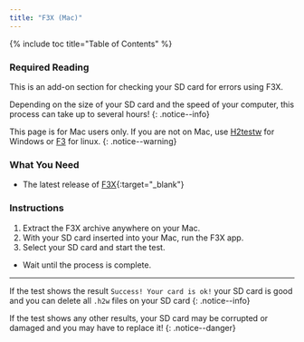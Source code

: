 ```yaml
---
title: "F3X (Mac)"
---
```


{% include toc title="Table of Contents" %}

### Required Reading

This is an add-on section for checking your SD card for errors using F3X.

Depending on the size of your SD card and the speed of your computer, this process can take up to several hours!
{: .notice--info}

This page is for Mac users only. If you are not on Mac, use [H2testw](h2testw-(windows)) for Windows or [F3](f3-(linux)) for linux.
{: .notice--warning}

### What You Need

* The latest release of [F3X](https://github.com/insidegui/F3X/releases/latest){:target="_blank"}

### Instructions

1. Extract the F3X archive anywhere on your Mac.
2. With your SD card inserted into your Mac, run the F3X app.
3. Select your SD card and start the test.
- Wait until the process is complete.

___

If the test shows the result `Success! Your card is ok!` your SD card is good and you can delete all `.h2w` files on your SD card
{: .notice--info}

If the test shows any other results, your SD card may be corrupted or damaged and you may have to replace it!
{: .notice--danger}
